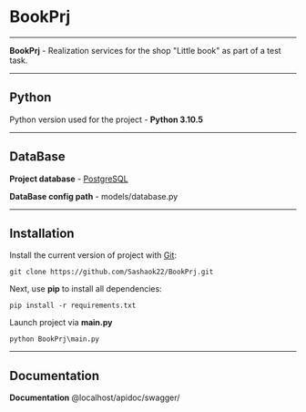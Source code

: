 # BookPrj
____
**BookPrj** - Realization services for the shop "Little book" as part of a test task.

____

## Python

Python version used for the project - **Python 3.10.5**
____

## DataBase

**Project database** - [PostgreSQL](https://www.postgresql.org/)

**DataBase config path** - models/database.py

____

## Installation

Install the current version of project with [Git](https://git-scm.com/):

```
git clone https://github.com/Sashaok22/BookPrj.git
```

Next, use **pip** to install all dependencies:

```
pip install -r requirements.txt
```

Launch project via **main.py**

```
python BookPrj\main.py
```

____

## Documentation

**Documentation** @localhost/apidoc/swagger/
